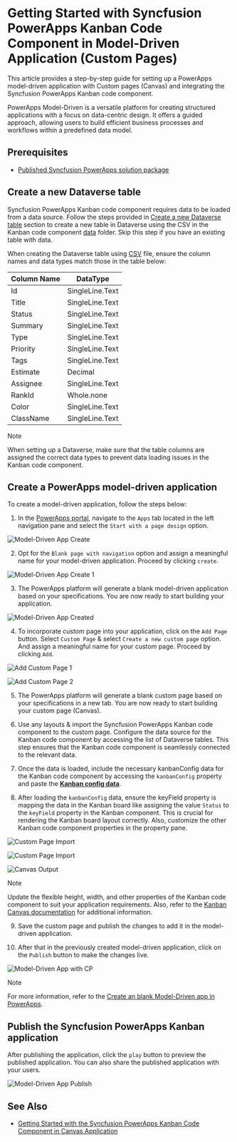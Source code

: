 # Getting Started with Syncfusion PowerApps Kanban Code Component in Model-Driven Application (Custom Pages)

This article provides a step-by-step guide for setting up a PowerApps model-driven application with Custom pages (Canvas) and integrating the Syncfusion PowerApps Kanban code component.

PowerApps Model-Driven is a versatile platform for creating structured applications with a focus on data-centric design. It offers a guided approach, allowing users to build efficient business processes and workflows within a predefined data model.

## Prerequisites

- [Published Syncfusion PowerApps solution package](../../README.md#deploying-the-solution-package-in-the-powerapps-portal)

## Create a new Dataverse table

Syncfusion PowerApps Kanban code component requires data to be loaded from a data source. Follow the steps provided in [Create a new Dataverse table](../common/faq.md#how-to-create-a-new-dataverse-table) section to create a new table in Dataverse using the CSV in the Kanban code component [data](../../components/kanban/data/kanbanData.csv) folder. Skip this step if you have an existing table with data.

When creating the Dataverse table using [CSV](../../components/kanban/data/kanbanData.csv) file, ensure the column names and data types match those in the table below:

| Column Name | DataType   |
|-------------|------------|
| Id          | SingleLine.Text |
| Title       | SingleLine.Text |
| Status      | SingleLine.Text |
| Summary     | SingleLine.Text |
| Type        | SingleLine.Text |
| Priority    | SingleLine.Text |
| Tags        | SingleLine.Text |
| Estimate    | Decimal |
| Assignee    | SingleLine.Text |
| RankId      | Whole.none |
| Color       | SingleLine.Text |
| ClassName   | SingleLine.Text |

> [!NOTE]
> When setting up a Dataverse, make sure that the table columns are assigned the correct data types to prevent data loading issues in the Kanban code component.

## Create a PowerApps model-driven application

To create a model-driven application, follow the steps below:

1. In the [PowerApps portal](https://make.powerapps.com/), navigate to the `Apps` tab located in the left navigation pane and select the `Start with a page design` option.

![Model-Driven App Create](../images/common/CV-App.png)

2. Opt for the `Blank page with navigation` option and assign a meaningful name for your model-driven application. Proceed by clicking `create`.

![Model-Driven App Create 1](../images/common/CV-App1.png)

3. The PowerApps platform will generate a blank model-driven application based on your specifications. You are now ready to start building your application.

![Model-Driven App Created](../images/common/MD-Created.png)

4. To incorporate custom page into your application, click on the `Add Page` button. Select `Custom Page` & select `Create a new custom page` option. And assign a meaningful name for your custom page. Proceed by clicking `Add`.

![Add Custom Page 1](../images/common/CP-AddCustomPage1.png)

![Add Custom Page 2](../images/common/CP-AddCustomPage2.png)

5. The PowerApps platform will generate a blank custom page based on your specifications in a new tab. You are now ready to start building your custom page (Canvas).

6. Use any layouts & import the Syncfusion PowerApps Kanban code component to the custom page. Configure the data source for the Kanban code component by accessing the list of Dataverse tables. This step ensures that the Kanban code component is seamlessly connected to the relevant data.

7. Once the data is loaded, include the necessary kanbanConfig data for the Kanban code component by accessing the `kanbanConfig` property and paste the [**Kanban config data**](../../components/kanban/data/kanbanConfig.json). 

8. After loading the `kanbanConfig` data, ensure the keyField property is mapping the data in the Kanban board like assigning the value `Status` to the `keyField` property in the Kanban component. This is crucial for rendering the Kanban board layout correctly. Also, customize the other Kanban code component properties in the property pane.

![Custom Page Import](../images/common/CP-ImportLayout.png)

![Custom Page Import](../images/common/CP-Import.png)

![Canvas Output](../images/kanban/CP-Output.png)

> [!NOTE]
> Update the flexible height, width, and other properties of the Kanban code component to suit your application requirements. Also, refer to the [Kanban Canvas documentation](getting-started-with-canvas.md#import-syncfusion-powerapps-Kanban-code-component-into-canvas-application) for additional information.

9. Save the custom page and publish the changes to add it in the model-driven application.

10. After that in the previously created model-driven application, click on the `Publish` button to make the changes live.

![Model-Driven App with CP](../images/kanban/MD-CP-Output.png)

> [!NOTE]
> For more information, refer to the [Create an blank Model-Driven app in PowerApps](https://learn.microsoft.com/en-us/power-apps/maker/model-driven-apps/build-app-three-steps).

## Publish the Syncfusion PowerApps Kanban application

After publishing the application, click the `play` button to preview the published application. You can also share the published application with your users.

![Model-Driven App Publish](../images/kanban/MD-CP-Publish.png)

## See Also

- [Getting Started with the Syncfusion PowerApps Kanban Code Component in Canvas Application](getting-started-with-canvas.md)
